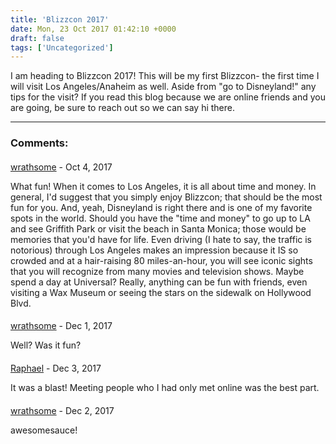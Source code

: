 ```yaml
---
title: 'Blizzcon 2017'
date: Mon, 23 Oct 2017 01:42:10 +0000
draft: false
tags: ['Uncategorized']
---
```


I am heading to Blizzcon 2017! This will be my first Blizzcon- the first time I will visit Los Angeles/Anaheim as well. Aside from "go to Disneyland!" any tips for the visit? If you read this blog because we are online friends and you are going, be sure to reach out so we can say hi there.

---
### Comments:
#### 
[wrathsome](https://coffeecakesandcrits.wordpress.com/ "wrathofkublakhan@yahoo.com") - <time datetime="2017-10-26 12:44:21">Oct 4, 2017</time>

What fun! When it comes to Los Angeles, it is all about time and money. In general, I'd suggest that you simply enjoy Blizzcon; that should be the most fun for you. And, yeah, Disneyland is right there and is one of my favorite spots in the world. Should you have the "time and money" to go up to LA and see Griffith Park or visit the beach in Santa Monica; those would be memories that you'd have for life. Even driving (I hate to say, the traffic is notorious) through Los Angeles makes an impression because it IS so crowded and at a hair-raising 80 miles-an-hour, you will see iconic sights that you will recognize from many movies and television shows. Maybe spend a day at Universal? Really, anything can be fun with friends, even visiting a Wax Museum or seeing the stars on the sidewalk on Hollywood Blvd.
<br>
#### 
[wrathsome](https://coffeecakesandcrits.wordpress.com/ "wrathofkublakhan@yahoo.com") - <time datetime="2017-12-11 11:18:29">Dec 1, 2017</time>

Well? Was it fun?
<br>
#### 
[Raphael]( "raphanwow@gmail.com") - <time datetime="2017-12-13 23:06:52">Dec 3, 2017</time>

It was a blast! Meeting people who I had only met online was the best part.
<br>
#### 
[wrathsome](https://coffeecakesandcrits.wordpress.com/ "wrathofkublakhan@yahoo.com") - <time datetime="2017-12-19 13:50:34">Dec 2, 2017</time>

awesomesauce!
<br>